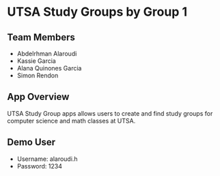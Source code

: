 # UTSA Study Groups by Group 1
## Team Members
* Abdelrhman Alaroudi
* Kassie Garcia
* Alana Quinones Garcia
* Simon Rendon

## App Overview
UTSA Study Group apps allows users to create and find study groups for computer science and math classes at UTSA.

## Demo User
* Username: alaroudi.h
* Password: 1234
